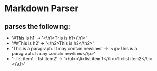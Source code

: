 # Markdown Parser  


## parses the following:
- '#This is h1' -> '<\h1>This is h1</\h1>'  
- '##This is h2' -> '<\h2>This is h2</\h2>'  
- 'This is a paragraph. It may contain newlines' -> '<\p>This is a paragraph. It may contain newlines</\p>'  
- '- list item1 - list item2' -> '<\ul><\li>list item 1</\li><\li>list item2</\li></\ul>'  


